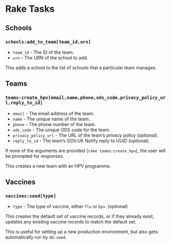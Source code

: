 # Rake Tasks

## Schools

### `schools:add_to_team[team_id,urn]`

- `team_id` - The ID of the team.
- `urn` - The URN of the school to add.

This adds a school to the list of schools that a particular team manages.

## Teams

### `teams:create_hpv[email,name,phone,ods_code,privacy_policy_url,reply_to_id]`

- `email` - The email address of the team.
- `name` - The unique name of the team.
- `phone` - The phone number of the team.
- `ods_code` - The unique ODS code for the team.
- `privacy_policy_url` - The URL of the team’s privacy policy (optional).
- `reply_to_id` - The team’s GOV.UK Notify reply to UUID (optional).

If none of the arguments are provided (`rake teams:create_hpv`), the user will be prompted for responses.

This creates a new team with an HPV programme.

## Vaccines

### `vaccines:seed[type]`

- `type` - The type of vaccine, either `flu` or `hpv`. (optional)

This creates the default set of vaccine records, or if they already exist, updates any existing vaccine records to match the default set.

This is useful for setting up a new production environment, but also gets automatically run by `db:seed`.
